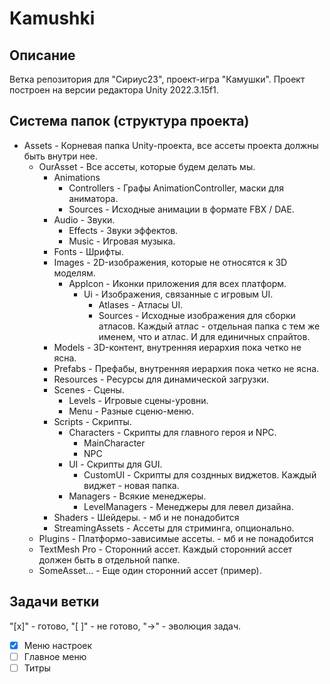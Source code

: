 # Kamushki

## Описание
Ветка репозитория для "Сириус23", проект-игра "Камушки".
Проект построен на версии редактора Unity 2022.3.15f1.

## Система папок (структура проекта)
- Assets - Корневая папка Unity-проекта, все ассеты проекта должны быть внутри нее.
    - OurAsset - Все ассеты, которые будем делать мы.
        - Animations
            - Controllers - Графы AnimationController, маски для аниматора.
            - Sources - Исходные анимации в формате FBX / DAE.
        - Audio - Звуки.
            - Effects - Звуки эффектов.
            - Music - Игровая музыка.
        - Fonts - Шрифты.
        - Images - 2D-изображения, которые не относятся к 3D моделям.
            - AppIcon - Иконки приложения для всех платформ.
                - Ui - Изображения, связанные с игровым UI.
                    - Atlases - Атласы UI.
                    - Sources - Исходные изображения для сборки атласов. Каждый атлас - отдельная папка с тем же именем, что и атлас. И для единичных спрайтов.
        - Models - 3D-контент, внутренняя иерархия пока четко не ясна.
        - Prefabs - Префабы, внутренняя иерархия пока четко не ясна.
        - Resources - Ресурсы для динамической загрузки.
        - Scenes - Сцены.
            - Levels - Игровые сцены-уровни.
            - Menu - Разные сценю-меню.
        - Scripts - Скрипты.
            - Characters - Скрипты для главного героя и NPC.
                - MainCharacter
                - NPC
            - UI - Скрипты для GUI.
                - CustomUI - Скрипты для созднных виджетов. Каждый виджет - новая папка.
            - Managers - Всякие менеджеры. 
                - LevelManagers - Менеджеры для левел дизайна.
        - Shaders - Шейдеры. - мб и не понадобится
        - StreamingAssets - Ассеты для стриминга, опционально.
    - Plugins - Платформо-зависимые ассеты. - мб и не понадобится
    - TextMesh Pro - Сторонний ассет. Каждый сторонний ассет должен быть в отдельной папке.
    - SomeAsset... - Еще один сторонний ассет (пример).

## Задачи ветки
"[x]" - готово, "[ ]" - не готово, "->" - эволюция задач.
- [x] Меню настроек
- [ ] Главное меню
- [ ] Титры
